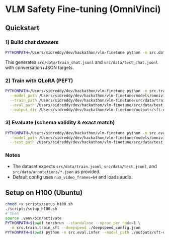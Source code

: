 # VLM Safety Fine-tuning (OmniVinci)

## Quickstart

### 1) Build chat datasets

```bash
PYTHONPATH=/Users/sidreddy/dev/hackathon/vlm-finetune python -m src.data_utils.build_sft_dataset
```

This generates `src/data/train_chat.jsonl` and `src/data/test_chat.jsonl` with conversation+JSON targets.

### 2) Train with QLoRA (PEFT)

```bash
PYTHONPATH=/Users/sidreddy/dev/hackathon/vlm-finetune python -m src.train.train_sft \
  --model_path /Users/sidreddy/dev/hackathon/vlm-finetune/models/omnivinci \
  --train_path /Users/sidreddy/dev/hackathon/vlm-finetune/src/data/train_chat.jsonl \
  --eval_path /Users/sidreddy/dev/hackathon/vlm-finetune/src/data/test_chat.jsonl \
  --output_dir /Users/sidreddy/dev/hackathon/vlm-finetune/outputs/sft-omnivinci
```

### 3) Evaluate (schema validity & exact match)

```bash
PYTHONPATH=/Users/sidreddy/dev/hackathon/vlm-finetune python -m src.eval.infer \
  --model_path /Users/sidreddy/dev/hackathon/vlm-finetune/models/omnivinci \
  --test_path /Users/sidreddy/dev/hackathon/vlm-finetune/src/data/test_chat.jsonl
```

### Notes
- The dataset expects `src/data/train.jsonl`, `src/data/test.jsonl`, and `src/data/annotations/*.json` as provided.
- Default config uses `num_video_frames=64` and loads audio.

## Setup on H100 (Ubuntu)

```bash
chmod +x scripts/setup_h100.sh
./scripts/setup_h100.sh
# then
source .venv/bin/activate
PYTHONPATH=$(pwd) torchrun --standalone --nproc_per_node=1 \
  -m src.train.train_sft --deepspeed ./deepspeed_config.json
PYTHONPATH=$(pwd) python -m src.eval.infer --model_path ./outputs/sft-omnivinci --base_model_path ./models/omnivinci
```


